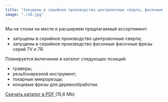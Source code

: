 ```yaml
---
title: "Запущены в серийное производство центровочные сверла, фасонные фасочные фрезы серий 7V и 7R"
image: "./10.jpg"
---
```

<p class="lead">
  Мы не стоим на месте и расширяем предлагаемый ассортимент:
</p>

- запущены в серийное производство центровочные сверла;
- запущены в серийное производство фасонные фасочные фрезы серий 7V и 7R.

<p class="lead">
  Планируется включение в каталог следующих позиций: 
</p>

- граверы;
- резьбонарезной инструмент;
- токарные микрорезцы;
- концевые фрезы для деревообработки.

<p>
  <a class="text-red" href="http://cvm-arcon.ru/uploaded/img/catalog/ARCONIT_full.pdf">
    Скачать каталог в&nbsp;PDF
  </a> <span class="text-muted">(15,6&nbsp;Mb)</span>
</p>
